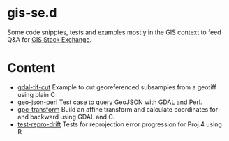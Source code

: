 # gis-se.d

Some code snipptes, tests and examples mostly in the GIS context to feed
Q&A for [GIS Stack Exchange](https://gis.stackexchange.com/).

# Content

* [gdal-tif-cut](https://github.com/bigopensky/gis-se.d/tree/master/gdal-tif-cut)   Example to cut georeferenced subsamples from a geotiff using plain C 
* [geo-json-perl](https://github.com/bigopensky/gis-se.d/tree/master/geo-json-perl) Test case to query GeoJSON with GDAL and Perl.
* [gpc-transform](https://github.com/bigopensky/gis-se.d/tree/master/gpc-transform) Build an affine transform and calculate coordinates for- and backward using GDAL and C.  
* [test-repro-drift](https://github.com/bigopensky/gis-se.d/tree/master/test-repro-drift) Tests for reprojection error progression for Proj.4 using R

